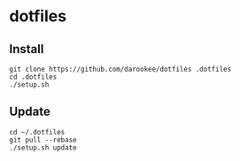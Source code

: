 dotfiles
========

Install
-------

```
git clone https://github.com/darookee/dotfiles .dotfiles
cd .dotfiles
./setup.sh
```

Update
------

```
cd ~/.dotfiles
git pull --rebase
./setup.sh update
```
